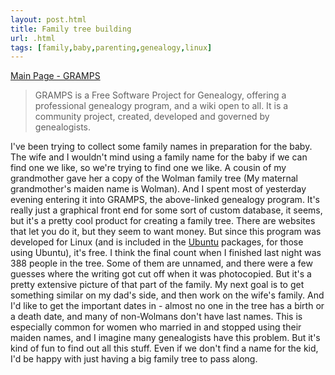```yaml
---
layout: post.html
title: Family tree building
url: .html
tags: [family,baby,parenting,genealogy,linux]
---
```

[Main Page - GRAMPS](http://www.gramps-project.org/wiki/index.php?title=Main_Page)

> GRAMPS is a Free Software Project for Genealogy, offering a professional genealogy program, and a wiki open to all. It is a community project, created, developed and governed by genealogists.

I've been trying to collect some family names in preparation for the baby. The wife and I wouldn't mind using a family name for the baby if we can find one we like, so we're trying to find one we like. A cousin of my grandmother gave her a copy of the Wolman family tree (My maternal grandmother's maiden name is Wolman). And I spent most of yesterday evening entering it into GRAMPS, the above-linked genealogy program. It's really just a graphical front end for some sort of custom database, it seems, but it's a pretty cool product for creating a family tree. There are websites that let you do it, but they seem to want money. But since this program was developed for Linux (and is included in the [Ubuntu](http://www.ubuntu.com) packages, for those using Ubuntu), it's free. I think the final count when I finished last night was 388 people in the tree. Some of them are unnamed, and there were a few guesses where the writing got cut off when it was photocopied. But it's a pretty extensive picture of that part of the family. My next goal is to get something similar on my dad's side, and then work on the wife's family. And I'd like to get the important dates in - almost no one in the tree has a birth or a death date, and many of non-Wolmans don't have last names. This is especially common for women who married in and stopped using their maiden names, and I imagine many genealogists have this problem. But it's kind of fun to find out all this stuff. Even if we don't find a name for the kid, I'd be happy with just having a big family tree to pass along.

